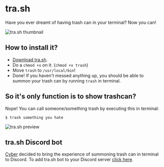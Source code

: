 # tra.sh
Have you ever dreamt of having trash can in your terminal? Now you can!

![tra.sh thumbnail](https://imgur.com/ymKiq9S.png)

## How to install it?</h2>
* [Download tra.sh](https://github.com/Indexerrowaty/tra.sh/releases/latest/download/trash).
* Do a `chmod +x` on it. (`chmod +x trash`)
* Move `trash` to `/usr/local/bin`!
* Done! If you haven't messed anything up, you should be able to summon your trash can by running `trash` in terminal.

## So it's only function is to show trashcan?
Nope! You can call someone/something trash by executing this in terminal:
```
$ trash something you hate
```
![tra.sh preview](https://cdn.discordapp.com/attachments/653672198736969739/746490500541972540/unknown.png)

## tra.sh Discord bot
[Cyber](https://github.com/CyberL1) decided to bring the experience of summoning trash can in terminal to Discord. To add tra.sh bot to your Discord server [click here](https://discord.com/oauth2/authorize?client_id=768877535756812298&permissions=274877974528&scope=bot%20applications.commands).

